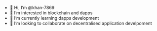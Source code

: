 - 👋 Hi, I’m @khan-7869
- 👀 I’m interested in blockchain and dapps
- 🌱 I’m currently learning dapps development
- 💞️ I’m looking to collaborate on decentralised application develpoment

<!---
khan-7869/khan-7869 is a ✨ special ✨ repository because its `README.md` (this file) appears on your GitHub profile.
You can click the Preview link to take a look at your changes.
--->
